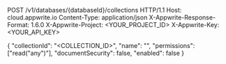 POST /v1/databases/{databaseId}/collections HTTP/1.1
Host: cloud.appwrite.io
Content-Type: application/json
X-Appwrite-Response-Format: 1.6.0
X-Appwrite-Project: &lt;YOUR_PROJECT_ID&gt;
X-Appwrite-Key: &lt;YOUR_API_KEY&gt;

{
  "collectionId": "<COLLECTION_ID>",
  "name": "<NAME>",
  "permissions": ["read(\"any\")"],
  "documentSecurity": false,
  "enabled": false
}
